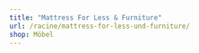 ```yaml
---
title: "Mattress For Less & Furniture"
url: /racine/mattress-for-less-und-furniture/
shop: Möbel
---
```

